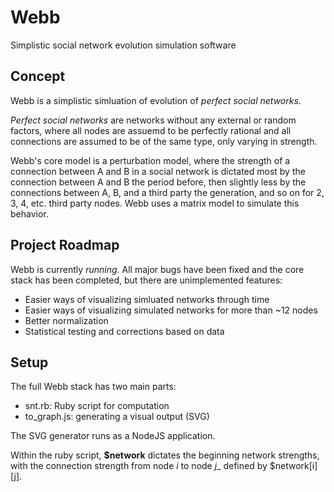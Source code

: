 # Webb

Simplistic social network evolution simulation software

## Concept

Webb is a simplistic simluation of evolution of _perfect social networks_.

_Perfect social networks_ are networks without any external or random factors, where all nodes are assuemd to be perfectly rational and all connections are assumed to be of the same type, only varying in strength.

Webb's core model is a perturbation model, where the strength of a connection between A and B in a social network is dictated most by the connection between A and B the period before, then slightly less by the connections between A, B, and a third party the generation, and so on for 2, 3, 4, etc. third party nodes. Webb uses a matrix model to simulate this behavior.

## Project Roadmap

Webb is currently _running_. All major bugs have been fixed and the core stack has been completed, but there are unimplemented features:

* Easier ways of visualizing simluated networks through time
* Easier ways of visualizing simulated networks for more than ~12 nodes
* Better normalization
* Statistical testing and corrections based on data

## Setup

The full Webb stack has two main parts: 

* snt.rb: Ruby script for computation
* to\_graph.js: generating a visual output (SVG)

The SVG generator runs as a NodeJS application.

Within the ruby script, __$network__ dictates the beginning network strengths, with the connection strength from node _i_ to node _j__ defined by $network\[i\]\[j\]. 

